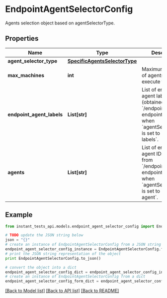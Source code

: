 # EndpointAgentSelectorConfig

Agents selection object based on agentSelectorType.

## Properties
Name | Type | Description | Notes
------------ | ------------- | ------------- | -------------
**agent_selector_type** | [**SpecificAgentsSelectorType**](SpecificAgentsSelectorType.md) |  | [optional] 
**max_machines** | **int** | Maximum number of agents which can execute the test. | [optional] 
**endpoint_agent_labels** | **List[str]** | List of endpoint agent label IDs (obtained from &#x60;/endpoint/labels&#x60; endpoint), required when &#x60;agentSelectorType&#x60; is set to &#x60;agent-labels&#x60;. | [optional] 
**agents** | **List[str]** | List of endpoint agent IDs (obtained from &#x60;/endpoint/agents&#x60; endpoint). Required when &#x60;agentSelectorType&#x60; is set to &#x60;specific-agent&#x60;. | [optional] 

## Example

```python
from instant_tests_api.models.endpoint_agent_selector_config import EndpointAgentSelectorConfig

# TODO update the JSON string below
json = "{}"
# create an instance of EndpointAgentSelectorConfig from a JSON string
endpoint_agent_selector_config_instance = EndpointAgentSelectorConfig.from_json(json)
# print the JSON string representation of the object
print EndpointAgentSelectorConfig.to_json()

# convert the object into a dict
endpoint_agent_selector_config_dict = endpoint_agent_selector_config_instance.to_dict()
# create an instance of EndpointAgentSelectorConfig from a dict
endpoint_agent_selector_config_form_dict = endpoint_agent_selector_config.from_dict(endpoint_agent_selector_config_dict)
```
[[Back to Model list]](../README.md#documentation-for-models) [[Back to API list]](../README.md#documentation-for-api-endpoints) [[Back to README]](../README.md)



